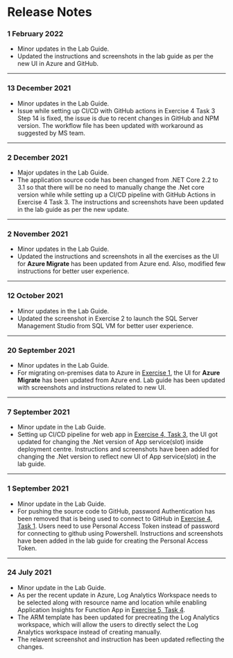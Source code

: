 # Release Notes

### 1 February 2022

  - Minor updates in the Lab Guide.
  - Updated the instructions and screenshots in the lab guide as per the new UI in Azure and GitHub.

--------------------

### 13 December 2021

  - Minor updates in the Lab Guide.
  - Issue while setting up CI/CD with GitHub actions in Exercise 4 Task 3 Step 14 is fixed, the issue is due to recent changes in GitHub and NPM version. The workflow file has been updated with workaround as suggested by MS team.

-----------------

### 2 December 2021

  - Major updates in the Lab Guide.
  - The application source code has been changed from .NET Core 2.2 to 3.1 so that there will be no need to manually change the .Net core version while while setting up a CI/CD pipeline with GitHub Actions in Exercise 4 Task 3. The instructions and screenshots have been updated in the lab guide as per the new update.
 
-----------------

### 2 November 2021

  - Minor updates in the Lab Guide.
  - Updated the instructions and screenshots in all the exercises as the UI for **Azure Migrate** has been updated from Azure end. Also, modified few instructions for better user experience.
-----------------


### 12 October 2021
  - Minor updates in the Lab Guide.
  - Updated the screenshot in Exercise 2 to launch the SQL Server Management Studio from SQL VM for better user experience.
-----------------

### 20 September 2021
  - Minor updates in the Lab Guide.
  - For migrating on-premises data to Azure in [Exercise 1](https://github.com/CloudLabs-MCW/MCW-App-modernization/blob/stage/Hands-on%20lab/HOL%20step-by-step%20-%20App%20modernization_05.md), the UI for **Azure Migrate** has been updated from Azure end. Lab guide has been updated with screenshots and instructions related to new UI.
-----------------
### 7 September 2021
  - Minor update in the Lab Guide.
  - Setting up CI/CD pipeline for web app in [Exercise 4, Task 3](https://github.com/CloudLabs-MCW/MCW-App-modernization/blob/stage/Hands-on%20lab/HOL%20step-by-step%20-%20App%20modernization_08.md), the UI got updated for changing the .Net version of App service(slot) inside deployment centre. Instructions and screenshots have been added for changing the .Net version to reflect new UI of App service(slot) in the lab guide.

------------
### 1 September 2021
  - Minor update in the Lab Guide.
  - For pushing the source code to GitHub, password Authentication has been removed that is being used to connect to GitHub in [Exercise 4, Task 1](https://github.com/CloudLabs-MCW/MCW-App-modernization/blob/stage/Hands-on%20lab/HOL%20step-by-step%20-%20App%20modernization_08.md). Users need to use Personal Access Token instead of password for connecting to github using Powershell. Instructions and screenshots have been added in the lab guide for creating the Personal Access Token. 

------------

### 24 July 2021
  - Minor update in the Lab Guide.
  - As per the recent update in Azure, Log Analytics Workspace needs to be selected along with resource name and location while enabling Application Insights for Function App in [Exercise 5, Task 4](https://github.com/CloudLabs-MCW/MCW-App-modernization/blob/stage/Hands-on%20lab/HOL%20step-by-step%20-%20App%20modernization_09.md). 
  - The ARM template has been updated for precreating the Log Analytics workspace, which will allow the users to directly select the Log Analytics workspace instead of creating manually. 
  - The relavent screenshot and instruction has been updated reflecting the changes. 
